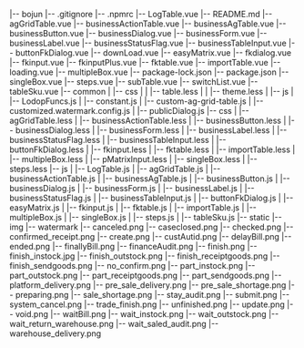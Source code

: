 |-- bojun
    |-- .gitignore
    |-- .npmrc
    |-- LogTable.vue
    |-- README.md
    |-- agGridTable.vue
    |-- businessActionTable.vue
    |-- businessAgTable.vue
    |-- businessButton.vue
    |-- businessDialog.vue
    |-- businessForm.vue
    |-- businessLabel.vue
    |-- businessStatusFlag.vue
    |-- businessTableInput.vue
    |-- buttonFkDialog.vue
    |-- downLoad.vue
    |-- easyMatrix.vue
    |-- fkdialog.vue
    |-- fkinput.vue
    |-- fkinputPlus.vue
    |-- fktable.vue
    |-- importTable.vue
    |-- loading.vue
    |-- multipleBox.vue
    |-- package-lock.json
    |-- package.json
    |-- singleBox.vue
    |-- steps.vue
    |-- subTable.vue
    |-- switchList.vue
    |-- tableSku.vue
    |-- common
    |   |-- css
    |   |   |-- table.less
    |   |   |-- theme.less
    |   |-- js
    |       |-- LodopFuncs.js
    |       |-- constant.js
    |       |-- custom-ag-grid-table.js
    |       |-- customized.watermark.config.js
    |       |-- publicDialog.js
    |-- css
    |   |-- agGridTable.less
    |   |-- businessActionTable.less
    |   |-- businessButton.less
    |   |-- businessDialog.less
    |   |-- businessForm.less
    |   |-- businessLabel.less
    |   |-- businessStatusFlag.less
    |   |-- businessTableInput.less
    |   |-- buttonFkDialog.less
    |   |-- fkinput.less
    |   |-- fktable.less
    |   |-- importTable.less
    |   |-- multipleBox.less
    |   |-- pMatrixInput.less
    |   |-- singleBox.less
    |   |-- steps.less
    |-- js
    |   |-- LogTable.js
    |   |-- agGridTable.js
    |   |-- businessActionTable.js
    |   |-- businessAgTable.js
    |   |-- businessButton.js
    |   |-- businessDialog.js
    |   |-- businessForm.js
    |   |-- businessLabel.js
    |   |-- businessStatusFlag.js
    |   |-- businessTableInput.js
    |   |-- buttonFkDialog.js
    |   |-- easyMatrix.js
    |   |-- fkinput.js
    |   |-- fktable.js
    |   |-- importTable.js
    |   |-- multipleBox.js
    |   |-- singleBox.js
    |   |-- steps.js
    |   |-- tableSku.js
    |-- static
        |-- img
            |-- watermark
                |-- canceled.png
                |-- caseclosed.png
                |-- checked.png
                |-- confirmed_receipt.png
                |-- create.png
                |-- custAutid.png
                |-- delayBill.png
                |-- ended.png
                |-- finallyBill.png
                |-- financeAudit.png
                |-- finish.png
                |-- finish_instock.jpg
                |-- finish_outstock.png
                |-- finish_receiptgoods.png
                |-- finish_sendgoods.png
                |-- no_confirm.png
                |-- part_instock.png
                |-- part_outstock.png
                |-- part_receiptgoods.png
                |-- part_sendgoods.png
                |-- platform_delivery.png
                |-- pre_sale_delivery.png
                |-- pre_sale_shortage.png
                |-- preparing.png
                |-- sale_shortage.png
                |-- stay_audit.png
                |-- submit.png
                |-- system_cancel.png
                |-- trade_finish.png
                |-- unfinished.png
                |-- update.png
                |-- void.png
                |-- waitBill.png
                |-- wait_instock.png
                |-- wait_outstock.png
                |-- wait_return_warehouse.png
                |-- wait_saled_audit.png
                |-- warehouse_delivery.png
